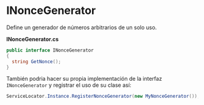 # INonceGenerator

Define un generador de números arbitrarios de un solo uso.

**INonceGenerator.cs**

```c#
public interface INonceGenerator
{
  string GetNonce();
}
```

También podria hacer su propia implementación de la interfaz `INonceGenerator` y registrar el uso de su clase así:

```c#
ServiceLocator.Instance.RegisterNonceGenerator(new MyNonceGenerator());
```
